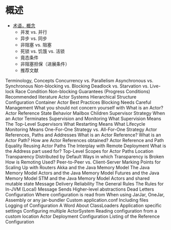 # 概述

* [术语，概念](01_What_is_Akka.md)
  * 并发 vs. 并行
  * 异步 vs. 同步
  * 非阻塞 vs. 阻塞
  * 死锁 vs. 饥饿 vs. 活锁
  * 竟态条件
  * 非阻塞担保（进展条件）
  * 推荐文献




Terminology, Concepts
Concurrency vs. Parallelism
Asynchronous vs. Synchronous
Non-blocking vs. Blocking
Deadlock vs. Starvation vs. Live-lock
Race Condition
Non-blocking Guarantees (Progress Conditions)
Recommended literature
Actor Systems
Hierarchical Structure
Configuration Container
Actor Best Practices
Blocking Needs Careful Management
What you should not concern yourself with
What is an Actor?
Actor Reference
State
Behavior
Mailbox
Children
Supervisor Strategy
When an Actor Terminates
Supervision and Monitoring
What Supervision Means
The Top-Level Supervisors
What Restarting Means
What Lifecycle Monitoring Means
One-For-One Strategy vs. All-For-One Strategy
Actor References, Paths and Addresses
What is an Actor Reference?
What is an Actor Path?
How are Actor References obtained?
Actor Reference and Path Equality
Reusing Actor Paths
The Interplay with Remote Deployment
What is the Address part used for?
Top-Level Scopes for Actor Paths
Location Transparency
Distributed by Default
Ways in which Transparency is Broken
How is Remoting Used?
Peer-to-Peer vs. Client-Server
Marking Points for Scaling Up with Routers
Akka and the Java Memory Model
The Java Memory Model
Actors and the Java Memory Model
Futures and the Java Memory Model
STM and the Java Memory Model
Actors and shared mutable state
Message Delivery Reliability
The General Rules
The Rules for In-JVM (Local) Message Sends
Higher-level abstractions
Dead Letters
Configuration
Where configuration is read from
When using JarJar, OneJar, Assembly or any jar-bundler
Custom application.conf
Including files
Logging of Configuration
A Word About ClassLoaders
Application specific settings
Configuring multiple ActorSystem
Reading configuration from a custom location
Actor Deployment Configuration
Listing of the Reference Configuration